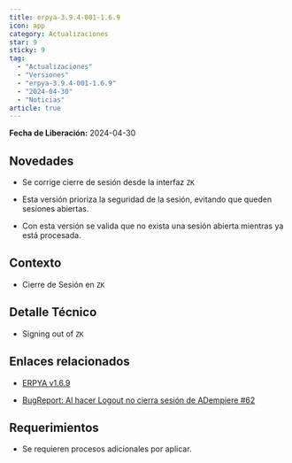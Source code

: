 ```yaml
---
title: erpya-3.9.4-001-1.6.9
icon: app
category: Actualizaciones
star: 9
sticky: 9
tag:
  - "Actualizaciones"
  - "Versiones"
  - "erpya-3.9.4-001-1.6.9"
  - "2024-04-30"
  - "Noticias"
article: true
---
```


**Fecha de Liberación:** 2024-04-30

## Novedades

- Se corrige cierre de sesión desde la interfaz `ZK`

- Esta versión prioriza la seguridad de la sesión, evitando que queden sesiones abiertas.
- Con esta versión se valida que no exista una sesión abierta mientras ya está procesada.

## Contexto

- Cierre de Sesión en `ZK`

## Detalle Técnico

- Signing out of `ZK`

## Enlaces relacionados

- [ERPYA v1.6.9](https://github.com/erpya/adempiere_patch_zk/releases/tag/1.6.9)

- [BugReport: Al hacer Logout no cierra sesión de ADempiere #62](https://github.com/erpcya/adempiere/issues/62)

## Requerimientos

- Se requieren procesos adicionales por aplicar.
